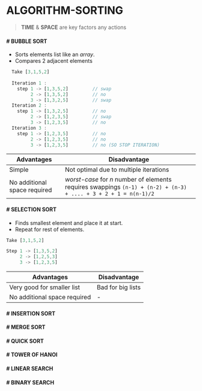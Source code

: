 # ALGORITHM-SORTING

> **TIME** & **SPACE** are key factors any actions

#### # BUBBLE SORT
> 
- Sorts elements list like an *array*.
- Compares 2 adjacent elements

```js
  Take [3,1,5,2]
    
  Iteration 1 :
    step 1 -> [1,3,5,2]         // swap
         2 -> [1,3,5,2]         // no
         3 -> [1,3,2,5]         // swap
  Iteration 2 :
    step 1 -> [1,3,2,5]         // no
         2 -> [1,2,3,5]         // swap
         3 -> [1,2,3,5]         // no
  Iteration 3 : 
    step 1 -> [1,2,3,5]         // no
         2 -> [1,2,3,5]         // no
         3 -> [1,2,3,5]         // no (SO STOP ITERATION)
```

|**Advantages**|**Disadvantage**|
|-|-|
|Simple|Not optimal due to multiple iterations|
|No additional space required|*worst-case* for *n* number of elements requires swappings ` (n-1) + (n-2) + (n-3) + .... + 3 + 2 + 1 = n(n-1)/2 ` |

#### # SELECTION SORT
> 
- Finds smallest element and place it at start. 
- Repeat for rest of elements.

```js
Take [3,1,5,2]

Step 1 -> [1,3,5,2]
     2 -> [1,2,5,3]
     3 -> [1,2,3,5]
```

|**Advantages**|**Disadvantage**|
|-|-|
|Very good for smaller list|Bad for big lists|
|No additional space required|-|



#### # INSERTION SORT


#### # MERGE SORT


#### # QUICK SORT


#### # TOWER OF HANOI


#### # LINEAR SEARCH


#### # BINARY SEARCH














